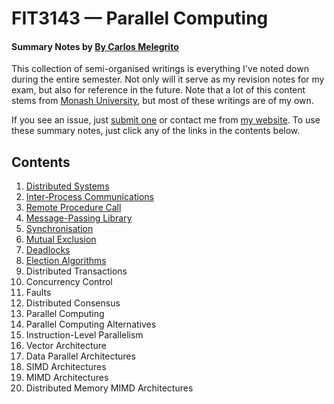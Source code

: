 # FIT3143 — Parallel Computing
#### Summary Notes by [By Carlos Melegrito](http://mlgrto.com)

This collection of semi-organised writings is everything I've noted down during the entire semester. Not only will it serve as my revision notes for my exam, but also for reference in the future. Note that a lot of this content stems from [Monash University](http://www.monash.edu), but most of these writings are of my own.

If you see an issue, just [submit one](https://github.com/cjmlgrto/fit3143-notes/issues/new) or contact me from [my website](http://mlgrto.com/). To use these summary notes, just click any of the links in the contents below.

## Contents

1. [Distributed Systems](https://github.com/cjmlgrto/fit3143-notes/blob/master/notes/01-ds.md)
2. [Inter-Process Communications](https://github.com/cjmlgrto/fit3143-notes/blob/master/notes/02-ipc.md)
3. [Remote Procedure Call](https://github.com/cjmlgrto/fit3143-notes/blob/master/notes/03-rpc.md)
4. [Message-Passing Library](https://github.com/cjmlgrto/fit3143-notes/blob/master/notes/04-mpi.md)
5. [Synchronisation](https://github.com/cjmlgrto/fit3143-notes/blob/master/notes/05-sync.md)
6. [Mutual Exclusion](https://github.com/cjmlgrto/fit3143-notes/blob/master/notes/06-mutex.md)
7. [Deadlocks](https://github.com/cjmlgrto/fit3143-notes/blob/master/notes/07-deadlocks.md)
8. [Election Algorithms](https://github.com/cjmlgrto/fit3143-notes/blob/master/notes/08-election.md)
9. Distributed Transactions
10. Concurrency Control
11. Faults
12. Distributed Consensus
14. Parallel Computing
15. Parallel Computing Alternatives
16. Instruction-Level Parallelism
17. Vector Architecture
18. Data Parallel Architectures
19. SIMD Architectures
20. MIMD Architectures
21. Distributed Memory MIMD Architectures
